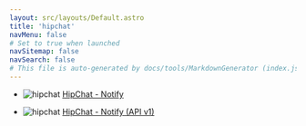 ```yaml
---
layout: src/layouts/Default.astro
title: 'hipchat'
navMenu: false
# Set to true when launched
navSitemap: false
navSearch: false
# This file is auto-generated by docs/tools/MarkdownGenerator (index.js)
---
```


<ul>

<li>

![hipchat](https://i.octopus.com/library/step-templates/hipchat.png) [HipChat - Notify](/integrations/hipchat/hipchat-notify)

</li>
        
<li>

![hipchat](https://i.octopus.com/library/step-templates/hipchat.png) [HipChat - Notify (API v1)](/integrations/hipchat/hipchat-notify-api-v1)

</li>
        
</ul>
